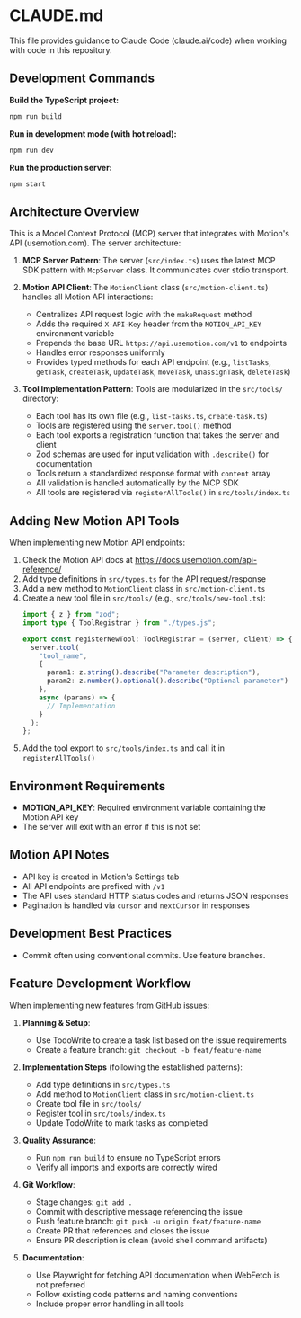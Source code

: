 # CLAUDE.md

This file provides guidance to Claude Code (claude.ai/code) when working with code in this repository.

## Development Commands

**Build the TypeScript project:**
```bash
npm run build
```

**Run in development mode (with hot reload):**
```bash
npm run dev
```


**Run the production server:**
```bash
npm start
```

## Architecture Overview

This is a Model Context Protocol (MCP) server that integrates with Motion's API (usemotion.com). The server architecture:

1. **MCP Server Pattern**: The server (`src/index.ts`) uses the latest MCP SDK pattern with `McpServer` class. It communicates over stdio transport.

2. **Motion API Client**: The `MotionClient` class (`src/motion-client.ts`) handles all Motion API interactions:
   - Centralizes API request logic with the `makeRequest` method
   - Adds the required `X-API-Key` header from the `MOTION_API_KEY` environment variable
   - Prepends the base URL `https://api.usemotion.com/v1` to endpoints
   - Handles error responses uniformly
   - Provides typed methods for each API endpoint (e.g., `listTasks`, `getTask`, `createTask`, `updateTask`, `moveTask`, `unassignTask`, `deleteTask`)

3. **Tool Implementation Pattern**: Tools are modularized in the `src/tools/` directory:
   - Each tool has its own file (e.g., `list-tasks.ts`, `create-task.ts`)
   - Tools are registered using the `server.tool()` method
   - Each tool exports a registration function that takes the server and client
   - Zod schemas are used for input validation with `.describe()` for documentation
   - Tools return a standardized response format with `content` array
   - All validation is handled automatically by the MCP SDK
   - All tools are registered via `registerAllTools()` in `src/tools/index.ts`

## Adding New Motion API Tools

When implementing new Motion API endpoints:

1. Check the Motion API docs at https://docs.usemotion.com/api-reference/
2. Add type definitions in `src/types.ts` for the API request/response
3. Add a new method to `MotionClient` class in `src/motion-client.ts`
4. Create a new tool file in `src/tools/` (e.g., `src/tools/new-tool.ts`):
   ```typescript
   import { z } from "zod";
   import type { ToolRegistrar } from "./types.js";

   export const registerNewTool: ToolRegistrar = (server, client) => {
     server.tool(
       "tool_name",
       {
         param1: z.string().describe("Parameter description"),
         param2: z.number().optional().describe("Optional parameter")
       },
       async (params) => {
         // Implementation
       }
     );
   };
   ```
5. Add the tool export to `src/tools/index.ts` and call it in `registerAllTools()`

## Environment Requirements

- **MOTION_API_KEY**: Required environment variable containing the Motion API key
- The server will exit with an error if this is not set

## Motion API Notes

- API key is created in Motion's Settings tab
- All API endpoints are prefixed with `/v1`
- The API uses standard HTTP status codes and returns JSON responses
- Pagination is handled via `cursor` and `nextCursor` in responses

## Development Best Practices

- Commit often using conventional commits. Use feature branches.

## Feature Development Workflow

When implementing new features from GitHub issues:

1. **Planning & Setup**:
   - Use TodoWrite to create a task list based on the issue requirements
   - Create a feature branch: `git checkout -b feat/feature-name`

2. **Implementation Steps** (following the established patterns):
   - Add type definitions in `src/types.ts`
   - Add method to `MotionClient` class in `src/motion-client.ts`
   - Create tool file in `src/tools/`
   - Register tool in `src/tools/index.ts`
   - Update TodoWrite to mark tasks as completed

3. **Quality Assurance**:
   - Run `npm run build` to ensure no TypeScript errors
   - Verify all imports and exports are correctly wired

4. **Git Workflow**:
   - Stage changes: `git add .`
   - Commit with descriptive message referencing the issue
   - Push feature branch: `git push -u origin feat/feature-name`
   - Create PR that references and closes the issue
   - Ensure PR description is clean (avoid shell command artifacts)

5. **Documentation**:
   - Use Playwright for fetching API documentation when WebFetch is not preferred
   - Follow existing code patterns and naming conventions
   - Include proper error handling in all tools